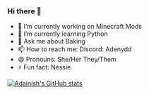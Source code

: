 ### Hi there 👋
- 🔭 I’m currently working on Minecraft Mods
- 🌱 I’m currently learning Python
- 💬 Ask me about Baking
- 📫 How to reach me: Discord: Adenydd
- 😄 Pronouns: She/Her They/Them
- ⚡ Fun fact: Nessie


[![Adainish's GitHub stats](https://vercel.com/adainish/github-stats/api?username=adainish)](https://github.com/adainish/github-stats)
